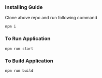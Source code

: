 

### Installing Guide

Clone above repo and run following command

```
npm i
```

### To Run Application

```
npm run start
```

### To Build Application
```
npm run build
```






